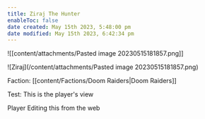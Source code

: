 ```yaml
---
title: Ziraj The Hunter
enableToc: false
date created: May 15th 2023, 5:48:00 pm
date modified: May 15th 2023, 6:42:34 pm
---
```

![[content/attachments/Pasted image 20230515181857.png]]

![Ziraj](/content/attachments/Pasted image 20230515181857.png)

Faction: [[content/Factions/Doom Raiders|Doom Raiders]]

Test: This is the player's view

Player Editing this from the web
